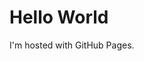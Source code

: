<!-- Google Tag Manager -->
<script>(function(w,d,s,l,i){w[l]=w[l]||[];w[l].push({'gtm.start':
new Date().getTime(),event:'gtm.js'});var f=d.getElementsByTagName(s)[0],
j=d.createElement(s),dl=l!='dataLayer'?'&l='+l:'';j.async=true;j.src=
'https://www.googletagmanager.com/gtm.js?id='+i+dl;f.parentNode.insertBefore(j,f);
})(window,document,'script','dataLayer','GTM-PXF39MS');</script>
<!-- End Google Tag Manager -->

<html>
    <body>
        <!-- Google Tag Manager (noscript) -->
        <noscript><iframe src="https://www.googletagmanager.com/ns.html?id=GTM-PXF39MS"
        height="0" width="0" style="display:none;visibility:hidden"></iframe></noscript>
        <!-- End Google Tag Manager (noscript) -->
        <h1>Hello World</h1>
        <p>I'm hosted with GitHub Pages.</p>
    </body>
</html>
